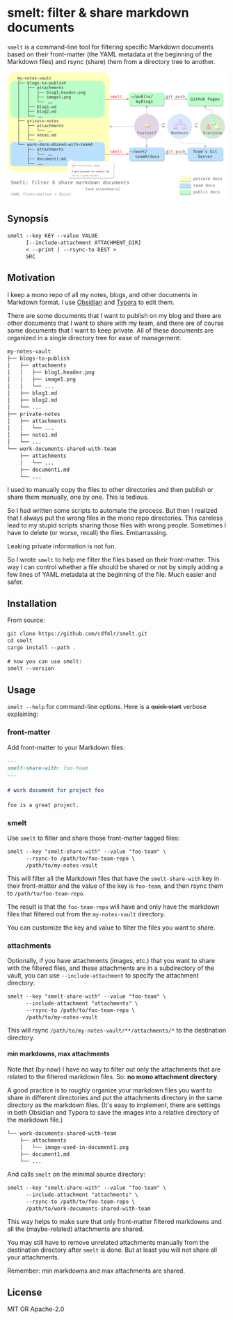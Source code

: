 # smelt: filter & share markdown documents

`smelt` is a command-line tool for filtering specific Markdown documents
based on their front-matter (the YAML metadata at the beginning of the
Markdown files) and rsync (share) them from a directory tree to another.

![Illustration to smelt: this tool filters in markdown documents with specific YAML front-matter, rsyncs them into another directory and then shares them via git-pushing to a remote git repo.](attachments/smelt-illustration.png)

## Synopsis

```shell
smelt --key KEY --value VALUE 
      [--include-attachment ATTACHMENT_DIR] 
      < --print | --rsync-to DEST >
      SRC
```

## Motivation

I keep a mono repo of all my notes, blogs, and other documents in
Markdown format. I use [Obsidian](https://obsidian.md/) and
[Typora](https://typora.io/) to edit them.

There are some documents that I want to publish on my blog and there
are other documents that I want to share with my team, and there are
of course some documents that I want to keep private. All of these
documents are organized in a single directory tree for ease of
management:

```
my-notes-vault
├── blogs-to-publish
│   ├── attachments
│   │   ├── blog1.header.png
│   │   ├── image1.png
│   │   └── ...
│   ├── blog1.md
│   ├── blog2.md
│   └── ...
├── private-notes
│   ├── attachments
│   │   └── ...
│   ├── note1.md
│   └── ...
└── work-documents-shared-with-team
    ├── attachments
    │   └── ...
    ├── document1.md
    └── ...
```

I used to manually copy the files to other directories and then
publish or share them manually, one by one. This is tedious.

So I had written some scripts to automate the process. But then I
realized that I always put the wrong files in the mono repo directories.
This careless lead to my stupid scripts sharing those files with wrong people.
Sometimes I have to delete (or worse, recall) the files. Embarrassing.

Leaking private information is not fun.

So I wrote `smelt` to help me filter the files based on their front-matter.
This way I can control whether a file should be shared or not by simply
adding a few lines of YAML metadata at the beginning of the file.
Much easier and safer.

## Installation

From source:

```shell
git clone https://github.com/cdfmlr/smelt.git
cd smelt
cargo install --path .

# now you can use smelt: 
smelt --version
```

## Usage

`smelt --help` for command-line options.
Here is a ~~quick start~~ verbose explaining:

### front-matter

Add front-matter to your Markdown files:

```md
---
smelt-share-with: foo-team
---

# work document for project foo

foo is a great project.
```

### smelt

Use `smelt` to filter and share those front-matter tagged files:

```shell
smelt --key "smelt-share-with" --value "foo-team" \
      --rsync-to /path/to/foo-team-repo \
      /path/to/my-notes-vault
```

This will filter all the Markdown files that have the `smelt-share-with`
key in their front-matter and the value of the key is `foo-team`, and
then rsync them to `/path/to/foo-team-repo`.

The result is that the `foo-team-repo` will have and only have the
markdown files that filtered out from the `my-notes-vault` directory.

You can customize the key and value to filter the files you want to share.

### attachments

Optionally, if you have attachments (images, etc.) that you want to share
with the filtered files, and these attachments are in a subdirectory of
the vault,
you can use `--include-attachment` to specify
the attachment directory:

```shell
smelt --key "smelt-share-with" --value "foo-team" \
      --include-attachment "attachments" \
      --rsync-to /path/to/foo-team-repo \
      /path/to/my-notes-vault
```

This will rsync `/path/to/my-notes-vault/**/attachments/*` to the destination
directory.

#### min markdowns, max attachments

Note that (by now) I have no way to filter out only the attachments that
are related to the filtered markdown files. So: **no mono attachment directory**.

A good practice is to roughly organize your markdown files you want to share
in different directories and put the attachments directory in the same directory
as the markdown files.
(It's easy to implement, there are settings in both Obsidian and Typora to
save the images into a relative directory of the markdown file.)

```
└── work-documents-shared-with-team
    ├── attachments
    │   └── image-used-in-document1.png
    ├── document1.md
    └── ...
```

And calls `smelt` on the minimal source directory:

```shell
smelt --key "smelt-share-with" --value "foo-team" \
      --include-attachment "attachments" \
      --rsync-to /path/to/foo-team-repo \
      /path/to/work-documents-shared-with-team
```

This way helps to make sure that only front-matter filtered markdowns
and all the (maybe-related) attachments are shared.

You may still have to remove
unrelated attachments manually from the destination directory after
`smelt` is done. But at least you will not share all your attachments.

Remember: min markdowns and max attachments are shared.

## License

MIT OR Apache-2.0
